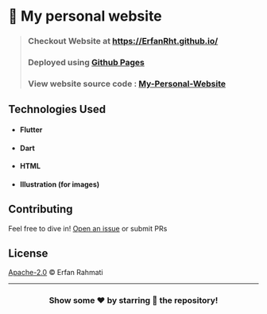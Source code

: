 # 👤 My personal website

> ### Checkout Website at https://ErfanRht.github.io/
> ### Deployed using [Github Pages](https://pages.github.com/)
> ### View website source code : [My-Personal-Website](https://github.com/ErfanRht/My-Personal-Website)

## Technologies Used

- #### Flutter
- #### Dart
- #### HTML
- #### Illustration (for images)

## Contributing

Feel free to dive in! [Open an issue](https://github.com/ErfanRht/ErfanRht.github.io/issues/new) or submit PRs

## License

[Apache-2.0](LICENSE) © Erfan Rahmati

---

<div align="center">

### Show some ❤️ by starring 🌟 the repository!

</div>
